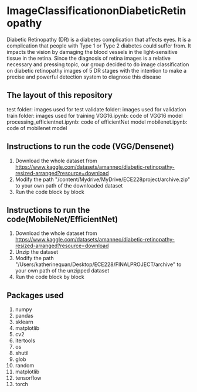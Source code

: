 # ImageClassificationonDiabeticRetinopathy
Diabetic Retinopathy (DR) is a diabetes complication that affects eyes. It is a complication that people with Type 1 or 
Type 2 diabetes could suffer from. It impacts the vision by damaging the blood vessels in the light-sensitive tissue in 
the retina. Since the diagnosis of retina images is a relative necessary and pressing topic, our group decided to do image 
classification on diabetic retinopathy images of 5 DR stages with the intention to make a precise and powerful detection system to diagnose this disease

## The layout of this repository
test folder: images used for test
validate folder: images used for validation
train folder: images used for training
VGG16.ipynb: code of VGG16 model
processing_efficientnet.ipynb: code of efficientNet model
mobilenet.ipynb: code of mobilenet model

## Instructions to run the code (VGG/Densenet)
1. Download the whole dataset from https://www.kaggle.com/datasets/amanneo/diabetic-retinopathy-resized-arranged?resource=download
2. Modify the path "/content/Mydrive/MyDrive/ECE228project/archive.zip" to your own path of the downloaded dataset
3. Run the code block by block

## Instructions to run the code(MobileNet/EfficientNet)
1. Download the whole dataset from https://www.kaggle.com/datasets/amanneo/diabetic-retinopathy-resized-arranged?resource=download
2. Unzip the dataset
3. Modify the path "/Users/katherinequan/Desktop/ECE228/FINALPROJECT/archive" to your own path of the unzipped dataset
4. Run the code block by block

## Packages used
1. numpy
2. pandas 
3. sklearn
4. matplotlib
5. cv2
6. itertools
7. os
8. shutil
9. glob
10. random
11. matplotlib
12. tensorflow
13. torch